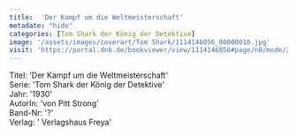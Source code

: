 ```yaml
---
title:  'Der Kampf um die Weltmeisterschaft'
metadate: "hide"
categories: [Tom Shark der König der Detektive]
image: '/assets/images/coverart/Tom Shark/1114146056_00000010.jpg'
visit: 'https://portal.dnb.de/bookviewer/view/1114146056#page/n0/mode/2up'
---
```

Titel: 'Der Kampf um die Weltmeisterschaft' <br>
Serie: 'Tom Shark der König der Detektive' <br>
Jahr: '1930' <br>
AutorIn: 'von Pitt Strong' <br>
Band-Nr: '?' <br>
Verlag: ' Verlagshaus Freya'